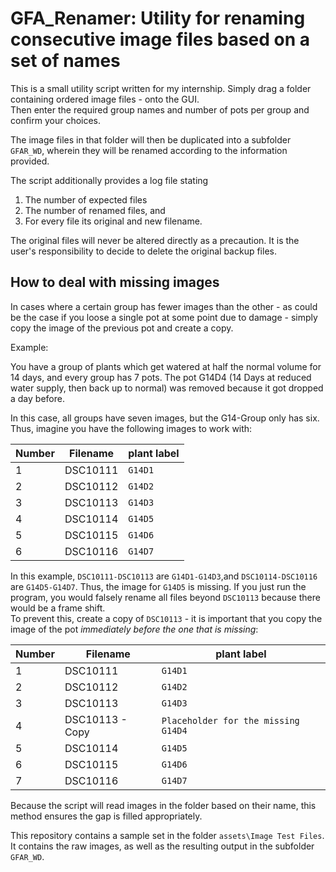 # GFA_Renamer: Utility for renaming consecutive image files based on a set of names

This  is a small utility script written for my internship. Simply drag a folder containing ordered image files - onto the GUI.  
Then enter the required group names and number of pots per group and confirm your choices. 

The image files in that folder will then be duplicated into a subfolder `GFAR_WD`, wherein they will be renamed according to the information provided.

The script additionally provides a log file stating
1. The number of expected files
2. The number of renamed files, and
3. For every file its original and new filename.

The original files will never be altered directly as a precaution. It is the user's responsibility to decide to delete the original backup files.

## How to deal with missing images
In cases where a certain group has fewer images than the other - as could be the case if you loose a single pot at some point due to damage - simply copy the image of the previous pot and create a copy.

Example:

You have a group of plants which get watered at half the normal volume for 14 days, and every group has 7 pots.
The pot G14D4 (14 Days at reduced water supply, then back up to normal) was removed because it got dropped a day before. 

In this case, all groups have seven images, but the G14-Group only has six. Thus, imagine you have the following images to work with:


| Number | Filename        | plant label                         |
| ------ | --------------- | ----------------------------------- |
| 1      | DSC10111        | `G14D1`                             |
| 2      | DSC10112        | `G14D2`                             |
| 3      | DSC10113        | `G14D3`                             |
| 4      | DSC10114        | `G14D5`                             |
| 5      | DSC10115        | `G14D6`                             |
| 6      | DSC10116        | `G14D7`                             |

In this example, `DSC10111-DSC10113` are `G14D1-G14D3`,and `DSC10114-DSC10116` are `G14D5-G14D7`. Thus, the image for `G14D5` is missing. If you just run the program, you would falsely rename all files beyond `DSC10113` because there would be a frame shift.  
To prevent this, create a copy of `DSC10113` - it is important that you copy the image of the pot _immediately before the one that is missing_:

| Number | Filename        | plant label                         |
| ------ | --------------- | ----------------------------------- |
| 1      | DSC10111        | `G14D1`                             |
| 2      | DSC10112        | `G14D2`                             |
| 3      | DSC10113        | `G14D3`                             |
| 4      | DSC10113 - Copy | `Placeholder for the missing G14D4` |
| 5      | DSC10114        | `G14D5`                             |
| 6      | DSC10115        | `G14D6`                             |
| 7      | DSC10116        | `G14D7`                             |


Because the script will read images in the folder based on their name, this method ensures the gap is filled appropriately.

This repository contains a sample set in the folder `assets\Image Test Files`. It contains the raw images, as well as the resulting output in the subfolder `GFAR_WD`.